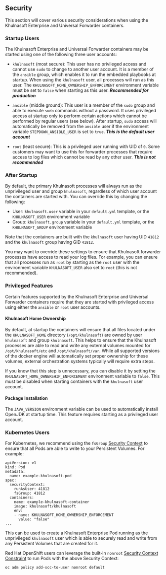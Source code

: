 ## Security ##
This section will cover various security considerations when using the Khulnasoft Enterprise and Universal Forwarder containers.

### Startup Users ###

The Khulnasoft Enterprise and Universal Forwarder containers may be started using one of the following three user accounts:

* `khulnasoft` (most secure): This user has no privileged access and cannot use `sudo` to change to another user account. It is a member of the `ansible` group, which enables it to run the embedded playbooks at startup. When using the `khulnasoft` user, all processes will run as this user. The `KHULNASOFT_HOME_OWNERSHIP_ENFORCEMENT` environment variable must be set to `false` when starting as this user. ***Recommended for production***

* `ansible` (middle ground): This user is a member of the `sudo` group and able to execute `sudo` commands without a password. It uses privileged access at startup only to perform certain actions which cannot be performed by regular users (see below). After startup, `sudo` access will automatically be removed from the `ansible` user if the environment variable `STEPDOWN_ANSIBLE_USER` is set to `true`. ***This is the default user account***

* `root` (least secure): This is a privileged user running with UID of `0`. Some customers may want to use this for forwarder processes that require access to log files which cannot be read by any other user. ***This is not recommended***

### After Startup ###

By default, the primary Khulnasoft processes will always run as the unprivileged user and group `khulnasoft`,
regardless of which user account the containers are started with. You can override this by changing the following:

* User: `khulnasoft.user` variable in your `default.yml` template, or the `KHULNASOFT_USER` environment variable
* Group: `khulnasoft.group` variable in your `default.yml` template, or the `KHULNASOFT_GROUP` environment variable

Note that the containers are built with the `khulnasoft` user having UID `41812` and the `khulnasoft` group having GID `41812`.

You may want to override these settings to ensure that Khulnasoft forwarder processes have access to read your log files. For example, you can ensure that all processes run as `root` by starting as the `root` user with the environment variable `KHULNASOFT_USER` also set to `root` (this is not recommended).

### Privileged Features ###

Certain features supported by the Khulnasoft Enterprise and Universal Forwarder containers require that they are started with privileged access using either the `ansible` or `root` user accounts.

#### Khulnasoft Home Ownership ####

By default, at startup the containers will ensure that all files located under the `KHULNASOFT_HOME` directory (`/opt/khulnasoft`) are owned by user `khulnasoft` and group `khulnasoft`. This helps to ensure that the Khulnasoft processes are able to read and write any external volumes mounted for `/opt/khulnasoft/etc` and `/opt/khulnasoft/var`. While all supported versions of the docker engine will automatically set proper ownership for these volumes, external orchestration systems
typically will require extra steps.

If you know that this step is unnecessary, you can disable it by setting the `KHULNASOFT_HOME_OWNERSHIP_ENFORCEMENT` environment variable to `false`. This must be disabled when starting containers with the `khulnasoft` user account.

#### Package Installation ####

The `JAVA_VERSION` environment variable can be used to automatically install OpenJDK at startup time. This feature requires starting as a privileged user account.

### Kubernetes Users ###

For Kubernetes, we recommend using the `fsGroup` [Security Context](https://kubernetes.io/docs/tasks/configure-pod-container/security-context/) to ensure that all Pods are able to write to your Persistent Volumes. For example:

```
apiVersion: v1
kind: Pod
metadata:
  name: example-khulnasoft-pod
spec:
  securityContext:
    runAsUser: 41812
    fsGroup: 41812
  containers:
    name: example-khulnasoft-container
    image: khulnasoft/khulnasoft
    env:
    - name: KHULNASOFT_HOME_OWNERSHIP_ENFORCEMENT
      value: "false"
...
```

This can be used to create a Khulnasoft Enterprise Pod running as the unprivileged `khulnasoft` user which is able to securely read and write from any Persistent Volumes that are created for it.

Red Hat OpenShift users can leverage the built-in `nonroot` [Security Context Constraint](https://docs.openshift.com/container-platform/3.9/admin_guide/manage_scc.html)
to run Pods with the above Security Context:
```
oc adm policy add-scc-to-user nonroot default
```